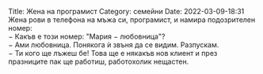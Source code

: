 Title: Жена на програмист
Category: семейни
Date: 2022-03-09-18:31
Жена рови в телефона на мъжа си, програмист, и намира подозрителен номер:  
&minus; Какъв е този номер: "Мария &minus; любовница"?  
&minus; Ами любовница. Понякога ѝ звъня да се видим. Разпускам.   
&minus; Ти кого ще лъжеш бе! Това ще е някакъв нов клиент и през празниците пак ще работиш, работохолик нещастен.